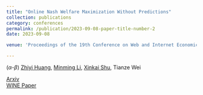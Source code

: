 ```yaml
---
title: "Online Nash Welfare Maximization Without Predictions"
collection: publications
category: conferences
permalink: /publication/2023-09-08-paper-title-number-2
date: 2023-09-08

venue: 'Proceedings of the 19th Conference on Web and Internet Economics (WINE-23)'

---
```


($\alpha$-$\beta$) [Zhiyi Huang](https://i.cs.hku.hk/~zhiyi/), [Minming Li](https://www.cs.cityu.edu.hk/~minmli/), [Xinkai Shu](https://shuxk.github.io), Tianze Wei

[Arxiv](https://arxiv.org/abs/2211.03077) <br>
[WINE Paper](https://link.springer.com/chapter/10.1007/978-3-031-48974-7_23)



